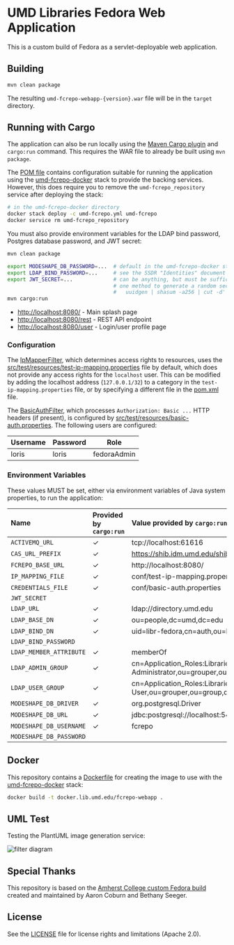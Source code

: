 # UMD Libraries Fedora Web Application

This is a custom build of Fedora as a servlet-deployable web application.

## Building

```bash
mvn clean package
```

The resulting `umd-fcrepo-webapp-{version}.war` file will be in the `target` directory.

## Running with Cargo

The application can also be run locally using the [Maven Cargo plugin] and
`cargo:run` command. This requires the WAR file to already be built using
`mvn package`.

The [POM file](pom.xml) contains configuration suitable for running the
application using the [umd-fcrepo-docker] stack to provide the backing
services. However, this does require you to remove the `umd-fcrepo_repository`
service after deploying the stack:

```bash
# in the umd-fcrepo-docker directory
docker stack deploy -c umd-fcrepo.yml umd-fcrepo
docker service rm umd-fcrepo_repository
``` 

You must also provide environment variables for the LDAP bind password, Postgres
database password, and JWT secret:

```bash
mvn clean package

export MODESHAPE_DB_PASSWORD=...  # default in the umd-fcrepo-docker stack is "fcrepo"
export LDAP_BIND_PASSWORD=...     # see the SSDR "Identities" document for this
export JWT_SECRET=...             # can be anything, but must be sufficiently long
                                  # one method to generate a random secret is:
                                  #   uuidgen | shasum -a256 | cut -d' ' -f1
mvn cargo:run
```

* <http://localhost:8080/> - Main splash page
* <http://localhost:8080/rest> - REST API endpoint
* <http://localhost:8080/user> - Login/user profile page

### Configuration

The [IpMapperFilter], which determines access rights to resources, uses the 
[src/test/resources/test-ip-mapping.properties] file by default, which does not
provide any access rights for the `localhost` user. This can be modified by
adding the localhost address (`127.0.0.1/32`) to a category in the
`test-ip-mapping.properties` file, or by specifying a different file in the
[pom.xml](pom.xml) file.

The [BasicAuthFilter], which processes `Authorization: Basic ...` HTTP headers
(if present), is configured by [src/test/resources/basic-auth.properties]. The
following users are configured:

| Username | Password | Role      |
|----------|----------|-----------|
|loris     |loris     |fedoraAdmin|

### Environment Variables

These values MUST be set, either via environment variables of Java system
properties, to run the application:

| Name | Provided by `cargo:run` | Value provided by `cargo:run` |
|:--------------------------|:---|:---------------|
|`ACTIVEMQ_URL`                |✓|tcp://localhost:61616|
|`CAS_URL_PREFIX`              |✓|https://shib.idm.umd.edu/shibboleth-idp/profile/cas|
|`FCREPO_BASE_URL`             |✓|http://localhost:8080/|
|`IP_MAPPING_FILE`             |✓|conf/test-ip-mapping.properties|
|`CREDENTIALS_FILE`            |✓|conf/basic-auth.properties|
|`JWT_SECRET`                  | ||
|`LDAP_URL`                    |✓|ldap://directory.umd.edu|
|`LDAP_BASE_DN`                |✓|ou=people,dc=umd,dc=edu|
|`LDAP_BIND_DN`                |✓|uid=libr-fedora,cn=auth,ou=ldap,dc=umd,dc=edu|
|`LDAP_BIND_PASSWORD`          | ||
|`LDAP_MEMBER_ATTRIBUTE`       |✓|memberOf|
|`LDAP_ADMIN_GROUP`            |✓|cn=Application_Roles:Libraries:FCREPO:FCREPO-Administrator,ou=grouper,ou=group,dc=umd,dc=edu|
|`LDAP_USER_GROUP`             |✓|cn=Application_Roles:Libraries:FCREPO:FCREPO-User,ou=grouper,ou=group,dc=umd,dc=edu|
|`MODESHAPE_DB_DRIVER`         |✓|org.postgresql.Driver|
|`MODESHAPE_DB_URL`            |✓|jdbc:postgresql://localhost:5432/fcrepo_modeshape5|
|`MODESHAPE_DB_USERNAME`       |✓|fcrepo|
|`MODESHAPE_DB_PASSWORD`       | ||

## Docker

This repository contains a [Dockerfile](Dockerfile) for creating the image to
use with the [umd-fcrepo-docker] stack:

```bash
docker build -t docker.lib.umd.edu/fcrepo-webapp .
```

## UML Test

Testing the PlantUML image generation service:

<!--
@startuml
start
:CAS Single Sign Out;
if (request URI matches /user/*) then (yes)
:CAS AuthN;
else (no)
endif
:CAS Validation;
:CAS HTTP Request Wrapper;
:JWT Bearer Token AuthNZ [[src/main/java/edu/umd/lib/fcrepo/TokenAuthnzFilter.java]];
if (request URI matches /user/* OR /rest/*) then (yes)
:Fedora Roles;
else (no)
endif
stop
@enduml
-->
![filter diagram](http://www.plantuml.com/plantuml/proxy?n=2&cache=no&src=https://raw.github.com/peichman-umd/umd-fcrepo-webapp/plantuml-test/README.md&fmt=svg)

## Special Thanks

This repository is based on the [Amherst College custom Fedora build](https://gitlab.amherst.edu/acdc/amherst-fedora-webapp) created and maintained by Aaron Coburn and Bethany Seeger.


## License

See the [LICENSE](LICENSE.md) file for license rights and limitations (Apache 2.0).

[Maven Cargo plugin]: https://codehaus-cargo.github.io/cargo/Maven2+plugin.html
[umd-fcrepo-docker]: https://github.com/umd-lib/umd-fcrepo-docker
[IpMapperFilter]: src/main/java/edu/umd/lib/fcrepo/IpMapperFilter.java
[src/test/resources/test-ip-mapping.properties]: src/test/resources/test-ip-mapping.properties
[BasicAuthFilter]: src/main/java/edu/umd/lib/fcrepo/BasicAuthFilter.java
[src/test/resources/basic-auth.properties]: src/test/resources/basic-auth.properties
